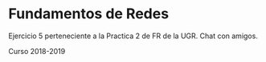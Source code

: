 # Fundamentos de Redes 
Ejercicio 5 perteneciente a la Practica 2 de FR de la UGR. Chat con amigos.

Curso 2018-2019
